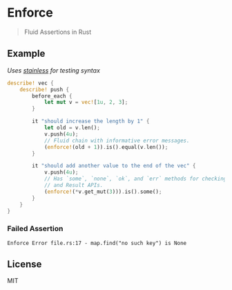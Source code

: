 # Enforce

> Fluid Assertions in Rust

## Example

*Uses [stainless](https://github.com/reem/stainless) for testing syntax*

```rust
describe! vec {
    describe! push {
        before_each {
            let mut v = vec![1u, 2, 3];
        }

        it "should increase the length by 1" {
            let old = v.len();
            v.push(4u);
            // Fluid chain with informative error messages.
            (enforce!(old + 1)).is().equal(v.len());
        }

        it "should add another value to the end of the vec" {
            v.push(4u);
            // Has `some`, `none`, `ok`, and `err` methods for checking Option
            // and Result APIs.
            (enforce!(*v.get_mut(3))).is().some();
        }
    }
}
```

### Failed Assertion

```
Enforce Error file.rs:17 - map.find("no such key") is None
```

## License

MIT

